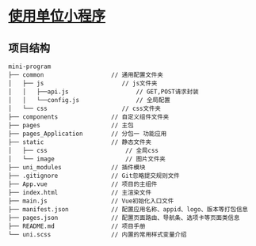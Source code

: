 # **[使用单位小程序](https://code.aliyun.com/2083048369/mini-program)**

## 项目结构
    mini-program
    ├── common                   // 通用配置文件夹
    │   ├── js                   	// js文件夹
	│   │   ├──api.js               	// GET,POST请求封装
	│   │   └──config.js				// 全局配置
    │   └── css                  	// css文件夹
	├── components               // 自定义组件文件夹
    ├── pages                    // 主包
    ├── pages_Application        // 分包一 功能应用         
    ├── static                   // 静态文件夹
    │   ├── css                      // 全局css
    │   └── image                    // 图片文件夹
    ├── uni_modules              // 插件模块
    ├── .gitignore               // Git忽略提交规则文件
    ├── App.vue                  // 项目的主组件
    ├── index.html               // 主渲染文件
    ├── main.js                  // Vue初始化入口文件
    ├── manifest.json            // 配置应用名称、appid、logo、版本等打包信息
    ├── pages.json               // 配置页面路由、导航条、选项卡等页面类信息
    ├── README.md                // 项目手册
    └── uni.scss                 // 内置的常用样式变量介绍

